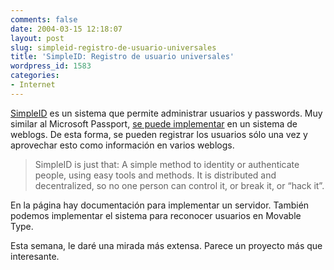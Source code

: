 ```yaml
---
comments: false
date: 2004-03-15 12:18:07
layout: post
slug: simpleid-registro-de-usuario-universales
title: 'SimpleID: Registro de usuario universales'
wordpress_id: 1583
categories:
- Internet
---
```


[SimpleID](http://simpleid.2nw.net) es un sistema que permite administrar usuarios y passwords. Muy similar al Microsoft Passport, [se puede implementar](http://simpleid.2nw.net/client-implementations) en un sistema de weblogs. De esta forma, se pueden registrar los usuarios sólo una vez y aprovechar esto como información en varios weblogs.





> SimpleID is just that: A simple method to identity or authenticate people, using easy tools and methods. It is distributed and decentralized, so no one person can control it, or break it, or “hack it”.





En la página hay documentación para implementar un servidor. También podemos implementar el sistema para reconocer usuarios en Movable Type.





Esta semana, le daré una mirada más extensa. Parece un proyecto más que interesante.




 
